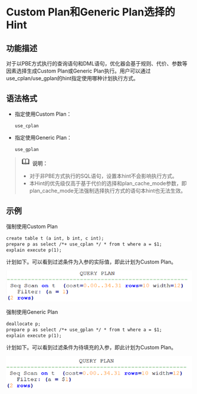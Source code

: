 # Custom Plan和Generic Plan选择的Hint<a name="ZH-CN_TOPIC_0000001096560522"></a>

## 功能描述<a name="section290819468377"></a>

对于以PBE方式执行的查询语句和DML语句，优化器会基于规则、代价、参数等因素选择生成Custom Plan或Generic Plan执行。用户可以通过use\_cplan/use\_gplan的hint指定使用哪种计划执行方式。

## 语法格式<a name="section530131664410"></a>

-   指定使用Custom Plan：

    ```
    use_cplan
    ```

-   指定使用Generic Plan：

    ```
    use_gplan
    ```


>![](public_sys-resources/icon-note.gif) **说明：** 
>-   对于非PBE方式执行的SQL语句，设置本hint不会影响执行方式。
>-   本Hint的优先级仅高于基于代价的选择和plan\_cache\_mode参数，即plan\_cache\_mode无法强制选择执行方式的语句本hint也无法生效。

## 示例<a name="section41303128143838"></a>

强制使用Custom Plan

```
create table t (a int, b int, c int);
prepare p as select /*+ use_cplan */ * from t where a = $1;
explain execute p(1);
```

计划如下。可以看到过滤条件为入参的实际值，即此计划为Custom Plan。

![](figures/zh-cn_image_0000001209735947.png)

强制使用Generic Plan

```
deallocate p;
prepare p as select /*+ use_gplan */ * from t where a = $1;
explain execute p(1);
```

计划如下。可以看到过滤条件为待填充的入参，即此计划为Custom Plan。

![](figures/zh-cn_image_0000001209457383.png)

